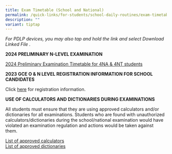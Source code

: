 ```yaml
---
title: Exam Timetable (School and National)
permalink: /quick-links/for-students/school-daily-routines/exam-timetable-school-national/
description: ""
variant: tiptap
---
```

<p><em>For PDLP devices, you may also tap and hold the link and select Download Linked File .</em>
</p>
<p><strong>2024 PRELIMINARY N-LEVEL EXAMINATION</strong>
</p>
<p><a href="/files/2024_4_N_Prelim_Schedule_FINAL.pdf" rel="noopener noreferrer nofollow" target="_blank">2024 Preliminary Examination Timetable for 4NA &amp; 4NT students</a>
</p>
<p><strong>2023 GCE O &amp; N LEVEL REGISTRATION INFORMATION FOR SCHOOL CANDIDATES</strong>
</p>
<p>Click <a href="/files/2023_registration_information_for_school_candidates.pdf" rel="noopener noreferrer nofollow" target="_blank">here</a> for
registration information.</p>
<p><strong>USE OF CALCULATORS AND DICTIONARIES DURING EXAMINATIONS</strong>
</p>
<p>All students must ensure that they are using approved calculators and/or
dictionaries for all examinations. Students who are found with unauthorized
calculators/dictionaries during the school/national examination would have
violated an examination regulation and actions would be taken against them.</p>
<p><a href="/files/2023%20guidelines_calculators.pdf" rel="noopener noreferrer nofollow" target="_blank">List of approved calculators</a> 
<br><a href="/files/2023%20list_of_dictionaries_for_examination.pdf" rel="noopener noreferrer nofollow" target="_blank">List of approved dictionaries</a>
</p>